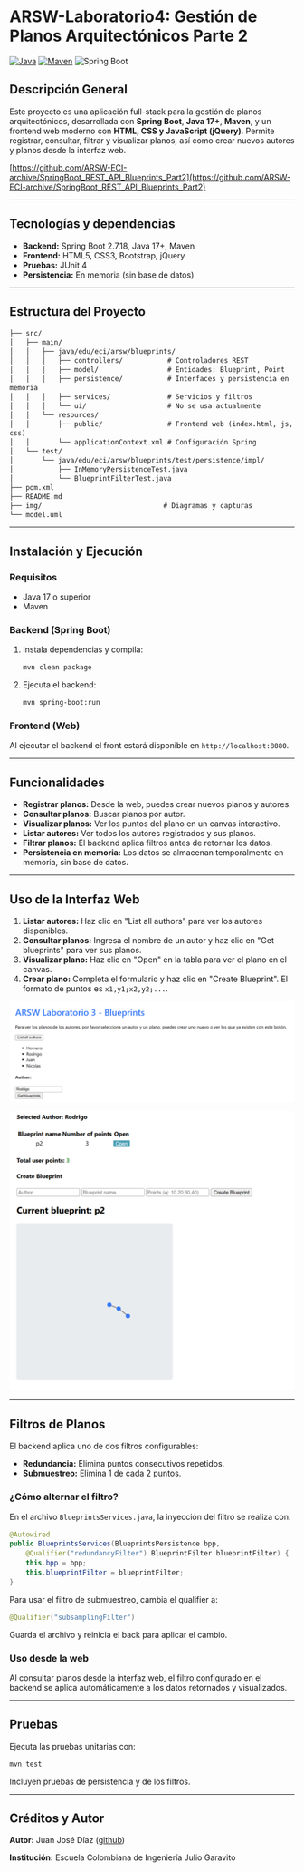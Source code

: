 # ARSW-Laboratorio4: Gestión de Planos Arquitectónicos Parte 2

[![Java](https://img.shields.io/badge/Java-17%2B-blue.svg)](https://www.oracle.com/java/)
[![Maven](https://img.shields.io/badge/Maven-Build-brightgreen.svg)](https://maven.apache.org/)
![Spring Boot](https://img.shields.io/badge/Spring%20Boot-brightgreen.svg)


## Descripción General

Este proyecto es una aplicación full-stack para la gestión de planos arquitectónicos, desarrollada con **Spring Boot**, **Java 17+**, **Maven**, y un frontend web moderno con **HTML, CSS y JavaScript (jQuery)**. Permite registrar, consultar, filtrar y visualizar planos, así como crear nuevos autores y planos desde la interfaz web.

[https://github.com/ARSW-ECI-archive/SpringBoot_REST_API_Blueprints_Part2](https://github.com/ARSW-ECI-archive/SpringBoot_REST_API_Blueprints_Part2)

---

## Tecnologías y dependencias

- **Backend:** Spring Boot 2.7.18, Java 17+, Maven
- **Frontend:** HTML5, CSS3, Bootstrap, jQuery
- **Pruebas:** JUnit 4
- **Persistencia:** En memoria (sin base de datos)

---

## Estructura del Proyecto

```
├── src/
│   ├── main/
│   │   ├── java/edu/eci/arsw/blueprints/
│   │   │   ├── controllers/           # Controladores REST
│   │   │   ├── model/                 # Entidades: Blueprint, Point
│   │   │   ├── persistence/           # Interfaces y persistencia en memoria
│   │   │   ├── services/              # Servicios y filtros
│   │   │   └── ui/                    # No se usa actualmente
│   │   └── resources/
│   │       ├── public/                # Frontend web (index.html, js, css)
│   │       └── applicationContext.xml # Configuración Spring
│   └── test/
│       └── java/edu/eci/arsw/blueprints/test/persistence/impl/
│           ├── InMemoryPersistenceTest.java
│           └── BlueprintFilterTest.java
├── pom.xml
├── README.md
├── img/                              # Diagramas y capturas
└── model.uml
```

---

## Instalación y Ejecución

### Requisitos
- Java 17 o superior
- Maven

### Backend (Spring Boot)
1. Instala dependencias y compila:
	```bash
	mvn clean package
	```
2. Ejecuta el backend:
	```bash
	mvn spring-boot:run
	```

### Frontend (Web)

Al ejecutar el backend el front estará disponible en `http://localhost:8080`.

---

## Funcionalidades

- **Registrar planos:** Desde la web, puedes crear nuevos planos y autores.
- **Consultar planos:** Buscar planos por autor.
- **Visualizar planos:** Ver los puntos del plano en un canvas interactivo.
- **Listar autores:** Ver todos los autores registrados y sus planos.
- **Filtrar planos:** El backend aplica filtros antes de retornar los datos.
- **Persistencia en memoria:** Los datos se almacenan temporalmente en memoria, sin base de datos.

---


## Uso de la Interfaz Web

1. **Listar autores:** Haz clic en "List all authors" para ver los autores disponibles.
2. **Consultar planos:** Ingresa el nombre de un autor y haz clic en "Get blueprints" para ver sus planos.
3. **Visualizar plano:** Haz clic en "Open" en la tabla para ver el plano en el canvas.
4. **Crear plano:** Completa el formulario y haz clic en "Create Blueprint". El formato de puntos es `x1,y1;x2,y2;...`.


![alt text](/img/image.png)

![alt text](/img/image-1.png)

---


## Filtros de Planos

El backend aplica uno de dos filtros configurables:
- **Redundancia:** Elimina puntos consecutivos repetidos.
- **Submuestreo:** Elimina 1 de cada 2 puntos.

### ¿Cómo alternar el filtro?
En el archivo `BlueprintsServices.java`, la inyección del filtro se realiza con:
```java
@Autowired
public BlueprintsServices(BlueprintsPersistence bpp,
	@Qualifier("redundancyFilter") BlueprintFilter blueprintFilter) {
	this.bpp = bpp;
	this.blueprintFilter = blueprintFilter;
}
```
Para usar el filtro de submuestreo, cambia el qualifier a:
```java
@Qualifier("subsamplingFilter")
```
Guarda el archivo y reinicia el back para aplicar el cambio.

### Uso desde la web
Al consultar planos desde la interfaz web, el filtro configurado en el backend se aplica automáticamente a los datos retornados y visualizados.

---

## Pruebas

Ejecuta las pruebas unitarias con:
```bash
mvn test
```
Incluyen pruebas de persistencia y de los filtros.

---




## Créditos y Autor

**Autor:** Juan José Díaz ([github](https://github.com/Juan-Jose-D))

**Institución:** Escuela Colombiana de Ingeniería Julio Garavito
